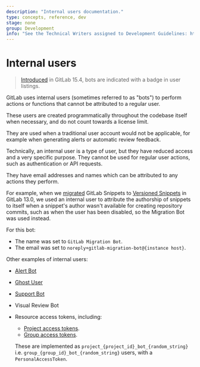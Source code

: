 ```yaml
---
description: "Internal users documentation."
type: concepts, reference, dev
stage: none
group: Development
info: "See the Technical Writers assigned to Development Guidelines: https://about.gitlab.com/handbook/product/ux/technical-writing/#assignments-to-development-guidelines"
---
```


# Internal users

> [Introduced](https://gitlab.com/gitlab-org/gitlab/-/merge_requests/97584) in GitLab 15.4, bots are indicated with a badge in user listings.

GitLab uses internal users (sometimes referred to as "bots") to perform
actions or functions that cannot be attributed to a regular user.

These users are created programmatically throughout the codebase itself when
necessary, and do not count towards a license limit.

They are used when a traditional user account would not be applicable, for
example when generating alerts or automatic review feedback.

Technically, an internal user is a type of user, but they have reduced access
and a very specific purpose. They cannot be used for regular user actions,
such as authentication or API requests.

They have email addresses and names which can be attributed to any actions
they perform.

For example, when we [migrated](https://gitlab.com/gitlab-org/gitlab/-/issues/216120)
GitLab Snippets to [Versioned Snippets](../user/snippets.md#versioned-snippets)
in GitLab 13.0, we used an internal user to attribute the authorship of
snippets to itself when a snippet's author wasn't available for creating
repository commits, such as when the user has been disabled, so the Migration
Bot was used instead.

For this bot:

- The name was set to `GitLab Migration Bot`.
- The email was set to `noreply+gitlab-migration-bot@{instance host}`.

Other examples of internal users:

- [Alert Bot](../operations/metrics/alerts.md#trigger-actions-from-alerts)
- [Ghost User](../user/profile/account/delete_account.md#associated-records)
- [Support Bot](../user/project/service_desk.md#support-bot-user)
- Visual Review Bot
- Resource access tokens, including:
  - [Project access tokens](../user/project/settings/project_access_tokens.md).
  - [Group access tokens](../user/group/settings/group_access_tokens.md).

  These are implemented as `project_{project_id}_bot_{random_string}` i.e. `group_{group_id}_bot_{random_string}` users, with a `PersonalAccessToken`.
